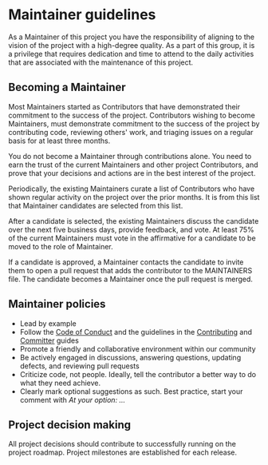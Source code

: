 # Maintainer guidelines

As a Maintainer of this project you have the responsibility of aligning to the vision of the project with a high-degree quality. As a part of this group, it is a privilege that requires dedication and time to attend to the daily activities that are associated with the maintenance of this project.

## Becoming a Maintainer

Most Maintainers started as Contributors that have demonstrated their commitment to the success of the project. Contributors wishing to become Maintainers, must demonstrate commitment to the success of the project by contributing code, reviewing others' work, and triaging issues on a regular basis for at least three months.

You do not become a Maintainer through contributions alone. You need to earn the trust of the current Maintainers and other project Contributors, and prove that your decisions and actions are in the best interest of the project.

Periodically, the existing Maintainers curate a list of Contributors who have shown regular activity on the project over the prior months. It is from this list that Maintainer candidates are selected from this list.

After a candidate is selected, the existing Maintainers discuss the candidate over the next five business days, provide feedback, and vote. At least 75% of the current Maintainers must vote in the affirmative for a candidate to be moved to the role of Maintainer.

If a candidate is approved, a Maintainer contacts the candidate to invite them to open a pull request that adds the contributor to the MAINTAINERS file. The candidate becomes a Maintainer once the pull request is merged.

## Maintainer policies

* Lead by example
* Follow the [Code of Conduct](https://github.com/dell/ansible-powermax/blob/3.0.0/docs/CODE_OF_CONDUCT.md) and the guidelines in the [Contributing](https://github.com/dell/ansible-powermax/blob/3.0.0/docs/CONTRIBUTING.md) and [Committer](https://github.com/dell/ansible-powermax/blob/3.0.0/docs/COMMITTER_GUIDE.md) guides
* Promote a friendly and collaborative environment within our community
* Be actively engaged in discussions, answering questions, updating defects, and reviewing pull requests
* Criticize code, not people. Ideally, tell the contributor a better way to do what they need achieve.
* Clearly mark optional suggestions as such. Best practice, start your comment with *At your option: …*

## Project decision making

All project decisions should contribute to successfully running on the project roadmap. Project milestones are established for each release.